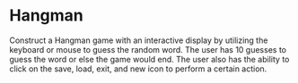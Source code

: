 # Hangman
Construct a Hangman game with an interactive display by utilizing the keyboard or mouse to guess the random word. The user has 10 guesses to guess the word or else the game would end. The user also has the ability to click on the save, load, exit, and new icon to perform a certain action. 
